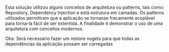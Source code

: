 Esta solução utilizou alguns conceitos de arquitetura ou patterns, tais como: Repository, Dependency Injection e está estrutura em camadas. 
Os patterns utilizados permitiram que a aplicação se tornasse fracamente acoplável para torna-la fácil de ser extentida.
A finalidade é demonstrar o uso de uma arquitetura com conceitos modernos. 

Obs: Será necessário fazer um restore nugets para que todas as dependências da aplicação possam ser carregadas
